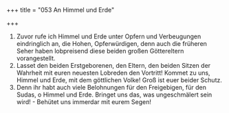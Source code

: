 +++
title = "053 An Himmel und Erde"

+++


1.	Zuvor rufe ich Himmel und Erde unter Opfern und Verbeugungen eindringlich an, die Hohen, Opferwürdigen, denn auch die früheren Seher haben lobpreisend diese beiden großen Göttereltern vorangestellt.
2.	Lasset den beiden Erstgeborenen, den Eltern, den beiden Sitzen der Wahrheit mit euren neuesten Lobreden den Vortritt! Kommet zu uns, Himmel und Erde, mit dem göttlichen Volke! Groß ist euer beider Schutz.
3.	Denn ihr habt auch viele Belohnungen für den Freigebigen, für den Sudas, o Himmel und Erde. Bringet uns das, was ungeschmälert sein wird! - Behütet uns immerdar mit eurem Segen!


